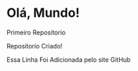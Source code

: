 # Olá, Mundo!
 Primeiro Repositorio 

 Repositorio Criado!
 
 Essa Linha Foi Adicionada pelo site GitHub
